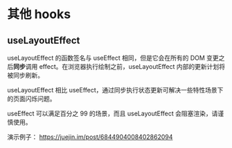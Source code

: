 # 其他 hooks

## useLayoutEffect

useLayoutEffect 的函数签名与 useEffect 相同，但是它会在所有的 DOM 变更之后**同步**调用 effect。在浏览器执行绘制之前，useLayoutEffect 内部的更新计划将被同步刷新。

useLayoutEffect 相比 useEffect，通过同步执行状态更新可解决一些特性场景下的页面闪烁问题。

useEffect 可以满足百分之 99 的场景，而且 useLayoutEffect 会阻塞渲染，请谨慎使用。

演示例子： https://juejin.im/post/6844904008402862094
